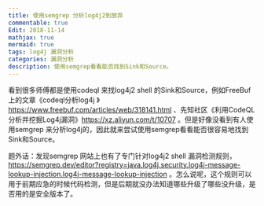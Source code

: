 ```yaml
---
title: 使用semgrep 分析log4j2到放弃
commentable: true
Edit: 2018-11-14
mathjax: true
mermaid: true
tags: log4j 漏洞分析
categories: 漏洞分析
description: 使用semgrep看看能否找到Sink和Source。
---
```


看到很多师傅都是使用codeql 来找log4j2 shell 的Sink和Source，例如FreeBuf 上的文章《codeql分析log4j 》https://www.freebuf.com/articles/web/318141.html 、先知社区《利用CodeQL分析并挖掘Log4j漏洞》https://xz.aliyun.com/t/10707 。但是好像没看到有人使用semgrep 来分析log4j的，因此就来尝试使用semgrep看看能否很容易地找到Sink和Source。

题外话：发现semgrep 网站上也有了专门针对log4j2 shell 漏洞检测规则，https://semgrep.dev/editor?registry=java.log4j.security.log4j-message-lookup-injection.log4j-message-lookup-injection 。怎么说呢，这个规则可以用于前期应急的时候代码检测，但是后期就没办法知道哪些升级了哪些没升级，是否用的是安全版本了。


